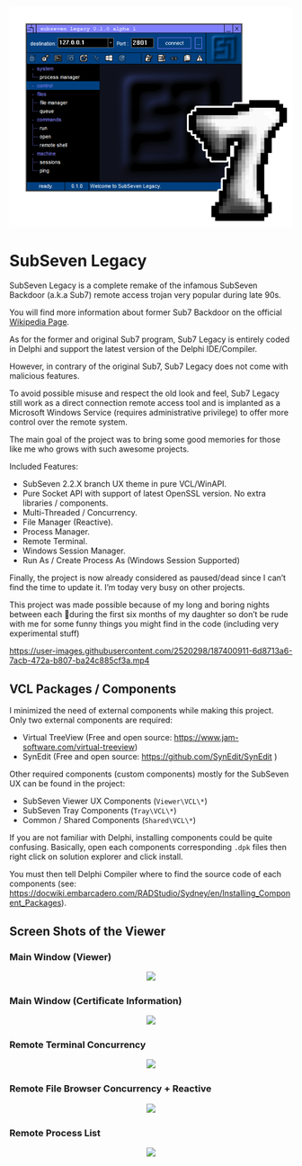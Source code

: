 <p align="center">
<img src="Assets\screenshots\banner.png"/>
</p>

# SubSeven Legacy

SubSeven Legacy is a complete remake of the infamous SubSeven Backdoor (a.k.a Sub7) remote access trojan very popular during late 90s.

You will find more information about former Sub7 Backdoor on the official [Wikipedia Page](https://en.wikipedia.org/wiki/Sub7). 

As for the former and original Sub7 program, Sub7 Legacy is entirely coded in Delphi and support the latest version of the Delphi IDE/Compiler.

However, in contrary of the original Sub7, Sub7 Legacy does not come with malicious features. 

To avoid possible misuse and respect the old look and feel, Sub7 Legacy still work as a direct connection remote access tool and is implanted as a Microsoft Windows Service (requires administrative privilege) to offer more control over the remote system.

The main goal of the project was to bring some good memories for those like me who grows with such awesome projects.  

Included Features:

-	SubSeven 2.2.X branch UX theme in pure VCL/WinAPI.
-	Pure Socket API with support of latest OpenSSL version. No extra libraries / components.
-	Multi-Threaded / Concurrency.
-	File Manager (Reactive). 
-	Process Manager.
-	Remote Terminal.
-	Windows Session Manager.
-	Run As / Create Process As (Windows Session Supported)


Finally, the project is now already considered as paused/dead since I can’t find the time to update it. I’m today very busy on other projects.

This project was made possible because of my long and boring nights between each 🍼during the first six months of my daughter so don’t be rude with me for some funny things you might find in the code (including very experimental stuff)



https://user-images.githubusercontent.com/2520298/187400911-6d8713a6-7acb-472a-b807-ba24c885cf3a.mp4



## VCL Packages / Components

I minimized the need of external components while making this project. Only two external components are required:

-	Virtual TreeView (Free and open source: https://www.jam-software.com/virtual-treeview)
-	SynEdit (Free and open source: https://github.com/SynEdit/SynEdit )


Other required components (custom components) mostly for the SubSeven UX can be found in the project:

-	SubSeven Viewer UX Components (`Viewer\VCL\*`)
-	SubSeven Tray Components (`Tray\VCL\*`)
-	Common / Shared Components (`Shared\VCL\*`)

If you are not familiar with Delphi, installing components could be quite confusing. Basically, open each components corresponding `.dpk` files then right click on solution explorer and click install. 

You must then tell Delphi Compiler where to find the source code of each components (see: https://docwiki.embarcadero.com/RADStudio/Sydney/en/Installing_Component_Packages). 

## Screen Shots of the Viewer

### Main Window (Viewer)

<p align="center">
<img src="Assets\screenshots\main.png"/>
</p>

### Main Window (Certificate Information)

<p align="center">
<img src="Assets\screenshots\main-key.png"/>
</p>

### Remote Terminal Concurrency

<p align="center">
<img src="Assets\screenshots\terminal.png"/>
</p>

### Remote File Browser Concurrency + Reactive

<p align="center">
<img src="Assets\screenshots\files.png"/>
</p>

### Remote Process List

<p align="center">
<img src="Assets\screenshots\process.png"/>
</p>

